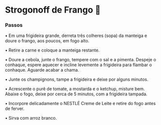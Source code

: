 # Strogonoff de Frango :chicken:



### Passos

• Em uma frigideira grande, derreta três colheres (sopa) da manteiga e doure o frango, aos poucos, em fogo alto. 

• Retire a carne e coloque a manteiga restante. 

• Doure a cebola, junte o frango, tempere com o sal e a  pimenta. Despeje o conhaque, espere aquecer e incline levemente a  frigideira para flambar o conhaque. Aguarde acabar a chama.

• Junte os champignons, tampe a frigideira e deixe por alguns minutos. 

• Acrescente o purê de tomate, a mostarda e o ketchup,  misture bem. Abaixe o fogo, deixe por cerca de 5 minutos, com a  frigideira tampada. 

• Incorpore delicadamente o NESTLÉ Creme de Leite e retire do fogo antes de ferver.

• Sirva com arroz branco.

